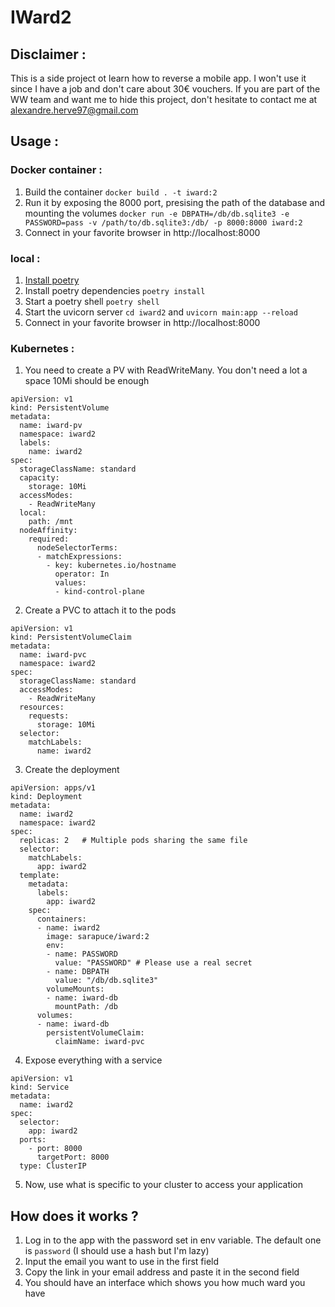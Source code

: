 # IWard2

## Disclaimer : 

This is a side project ot learn how to reverse a mobile app. I won't use it since I have a job and don't care about 30€ vouchers. If you are part of the WW team and want me to hide this project, don't hesitate to contact me at alexandre.herve97@gmail.com

## Usage :

### Docker container :

1. Build the container `docker build . -t iward:2`
2. Run it by exposing the 8000 port, presising the path of the database and mounting the volumes `docker run -e DBPATH=/db/db.sqlite3 -e PASSWORD=pass -v /path/to/db.sqlite3:/db/ -p 8000:8000 iward:2`
3. Connect in your favorite browser in http://localhost:8000

### local :

1. [Install poetry](https://python-poetry.org/docs/)
2. Install poetry dependencies `poetry install`
3. Start a poetry shell `poetry shell`
4. Start the uvicorn server `cd iward2` and `uvicorn main:app --reload`
5. Connect in your favorite browser in http://localhost:8000

### Kubernetes :

1. You need to create a PV with ReadWriteMany. You don't need a lot a space 10Mi should be enough

```
apiVersion: v1
kind: PersistentVolume
metadata:
  name: iward-pv
  namespace: iward2
  labels:
    name: iward2
spec:
  storageClassName: standard
  capacity:
    storage: 10Mi
  accessModes:
    - ReadWriteMany
  local:
    path: /mnt
  nodeAffinity:
    required:
      nodeSelectorTerms:
      - matchExpressions:
        - key: kubernetes.io/hostname
          operator: In
          values:
          - kind-control-plane
```

2. Create a PVC to attach it to the pods

```
apiVersion: v1
kind: PersistentVolumeClaim
metadata:
  name: iward-pvc
  namespace: iward2
spec:
  storageClassName: standard
  accessModes:
    - ReadWriteMany
  resources:
    requests:
      storage: 10Mi
  selector:
    matchLabels:
      name: iward2
```

3. Create the deployment

```
apiVersion: apps/v1
kind: Deployment
metadata:
  name: iward2
  namespace: iward2
spec:
  replicas: 2   # Multiple pods sharing the same file
  selector:
    matchLabels:
      app: iward2
  template:
    metadata:
      labels:
        app: iward2
    spec:
      containers:
      - name: iward2
        image: sarapuce/iward:2
        env:
        - name: PASSWORD
          value: "PASSWORD" # Please use a real secret
        - name: DBPATH
          value: "/db/db.sqlite3"
        volumeMounts:
        - name: iward-db
          mountPath: /db
      volumes:
      - name: iward-db
        persistentVolumeClaim:
          claimName: iward-pvc
```

4. Expose everything with a service

```
apiVersion: v1
kind: Service
metadata:
  name: iward2
spec:
  selector:
    app: iward2
  ports:
    - port: 8000
      targetPort: 8000
  type: ClusterIP
```

5. Now, use what is specific to your cluster to access your application

## How does it works ?

1. Log in to the app with the password set in env variable. The default one is `password` (I should use a hash but I'm lazy)
2. Input the email you want to use in the first field
3. Copy the link in your email address and paste it in the second field
4. You should have an interface which shows you how much ward you have